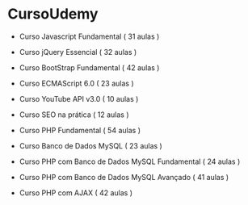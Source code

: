 # CursoUdemy

* Curso Javascript Fundamental ( 31 aulas )

* Curso jQuery Essencial ( 32 aulas )

* Curso BootStrap Fundamental ( 42 aulas )
 
* Curso ECMAScript 6.0 ( 23 aulas )

* Curso YouTube API v3.0 ( 10 aulas )

* Curso SEO na prática ( 12 aulas ) 

* Curso PHP Fundamental ( 54 aulas ) 

* Curso Banco de Dados MySQL ( 23 aulas )

* Curso PHP com Banco de Dados MySQL Fundamental ( 24 aulas )

* Curso PHP com Banco de Dados MySQL Avançado ( 41 aulas )

* Curso PHP com AJAX ( 42 aulas )
